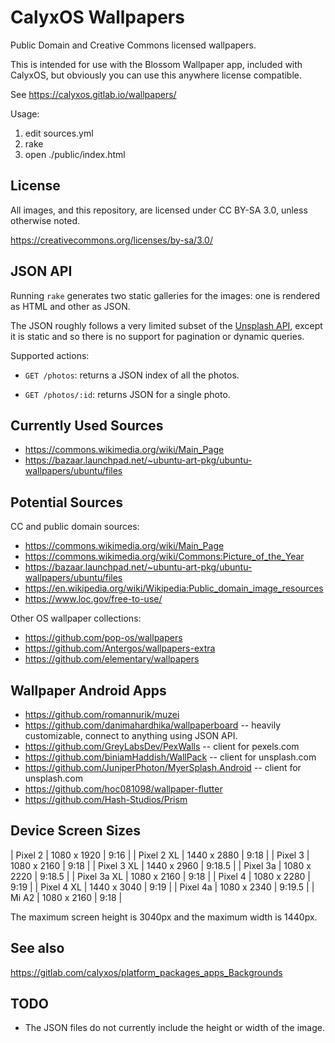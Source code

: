 # CalyxOS Wallpapers

Public Domain and Creative Commons licensed wallpapers.

This is intended for use with the Blossom Wallpaper app, included with CalyxOS, but obviously you can use this anywhere license compatible.

See https://calyxos.gitlab.io/wallpapers/

Usage:

1. edit sources.yml
2. rake
3. open ./public/index.html

## License

All images, and this repository, are licensed under CC BY-SA 3.0, unless otherwise noted.

https://creativecommons.org/licenses/by-sa/3.0/

## JSON API

Running `rake` generates two static galleries for the images: one is rendered as HTML and other as JSON.

The JSON roughly follows a very limited subset of the [Unsplash API](https://unsplash.com/documentation), except it is static and so there is no support for pagination or dynamic queries.

Supported actions:

* `GET /photos`: returns a JSON index of all the photos.

* `GET /photos/:id`: returns JSON for a single photo.

## Currently Used Sources

* https://commons.wikimedia.org/wiki/Main_Page
* https://bazaar.launchpad.net/~ubuntu-art-pkg/ubuntu-wallpapers/ubuntu/files

## Potential Sources

CC and public domain sources:

* https://commons.wikimedia.org/wiki/Main_Page
* https://commons.wikimedia.org/wiki/Commons:Picture_of_the_Year
* https://bazaar.launchpad.net/~ubuntu-art-pkg/ubuntu-wallpapers/ubuntu/files
* https://en.wikipedia.org/wiki/Wikipedia:Public_domain_image_resources
* https://www.loc.gov/free-to-use/

Other OS wallpaper collections:

* https://github.com/pop-os/wallpapers
* https://github.com/Antergos/wallpapers-extra
* https://github.com/elementary/wallpapers

## Wallpaper Android Apps

* https://github.com/romannurik/muzei
* https://github.com/danimahardhika/wallpaperboard -- heavily customizable, connect to anything using JSON API.
* https://github.com/GreyLabsDev/PexWalls -- client for pexels.com
* https://github.com/biniamHaddish/WallPack -- client for unsplash.com
* https://github.com/JuniperPhoton/MyerSplash.Android -- client for unsplash.com
* https://github.com/hoc081098/wallpaper-flutter
* https://github.com/Hash-Studios/Prism

## Device Screen Sizes

| Pixel 2     | 1080 x 1920 | 9:16   |
| Pixel 2 XL  | 1440 x 2880 | 9:18   |
| Pixel 3     | 1080 x 2160 | 9:18   |
| Pixel 3 XL  | 1440 x 2960 | 9:18.5 |
| Pixel 3a    | 1080 x 2220 | 9:18.5 |
| Pixel 3a XL | 1080 x 2160 | 9:18   |
| Pixel 4     | 1080 x 2280 | 9:19   |
| Pixel 4 XL  | 1440 x 3040 | 9:19   |
| Pixel 4a    | 1080 x 2340 | 9:19.5 |
| Mi A2       | 1080 x 2160 | 9:18   |

The maximum screen height is 3040px and the maximum width is 1440px.

## See also

https://gitlab.com/calyxos/platform_packages_apps_Backgrounds

## TODO

* The JSON files do not currently include the height or width of the image.
